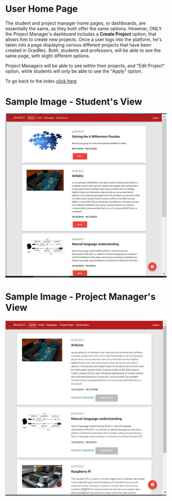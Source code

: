 # User Home Page

The student and project manager home pages, or dashboards, are essentially the same, as they both offer the same options. However, ONLY the Project Manager's dashboard includes a **Create Project** option, that allows him to create new projects. Once a user logs into the platform, he's taken into a page displaying various different projects that have been created in GradRec. Both, students and professors, will be able to see the same page, with slight different options.

Project Managers will be able to see within their projects, and "Edit Project" option, while students will only be able to see the "Apply" option. 



To go back to the index [click here](https://github.com/rubencg195/GRADREC)

# Sample Image - Student's View

![alt text](studentHomePage.JPG "Home Page") 

# Sample Image - Project Manager's View

![alt text](pmHomePage.JPG "Home Page") 


